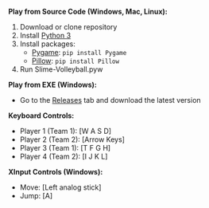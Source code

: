 **Play from Source Code (Windows, Mac, Linux):**
1. Download or clone repository
2. Install [Python 3](https://www.python.org/downloads/)
3. Install packages:
    - [Pygame](https://www.pygame.org/wiki/GettingStarted/): ```pip install Pygame```
    - [Pillow](https://pypi.org/project/Pillow/): ```pip install Pillow```
4. Run Slime-Volleyball.pyw

**Play from EXE (Windows):**
- Go to the [Releases](https://github.com/cdleveille/Slime-Volleyball/releases) tab and download the latest version

**Keyboard Controls:**
- Player 1 (Team 1): [W A S D]  
- Player 2 (Team 2): [Arrow Keys]  
- Player 3 (Team 1): [T F G H]  
- Player 4 (Team 2): [I J K L]  

**XInput Controls (Windows):**
- Move: [Left analog stick]  
- Jump: [A]  